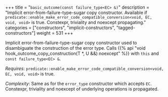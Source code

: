 +++
title = "`basic_outcome(const failure_type<EC> &)`"
description = "Implicit error-from-failure-type-sugar copy constructor. Available if `predicate::enable_make_error_code_compatible_conversion<void, EC, void, void>` is true. Constexpr, triviality and noexcept propagating."
categories = ["constructors", "implicit-constructors", "tagged-constructors"]
weight = 531
+++

Implicit error-from-failure-type-sugar copy constructor used to disambiguate the construction of the error type.
Calls {{% api "void hook_outcome_copy_construction(T *, U &&) noexcept" %}} with `this` and `const failure_type<EC> &`.

*Requires*: `predicate::enable_make_error_code_compatible_conversion<void, EC, void, void>` is true.

*Complexity*: Same as for the `error_type` constructor which accepts `EC`. Constexpr, triviality and noexcept of underlying operations is propagated.